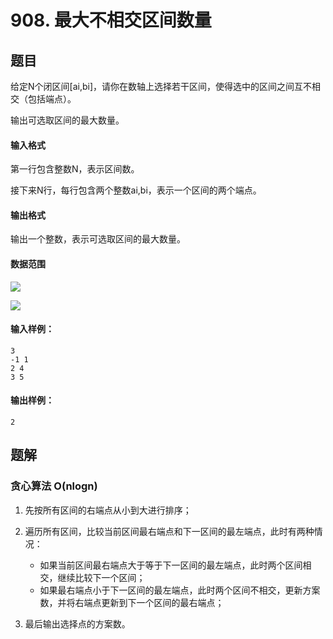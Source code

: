 <!--
 * @Author: shaqsnake
 * @Email: shaqsnake@gmail.com
 * @Date: 2019-09-16 15:58:00
 * @LastEditTime: 2019-09-17 17:58:15
 * @Description: Acwing 908
 -->

# 908. 最大不相交区间数量

## 题目

给定N个闭区间[ai,bi]，请你在数轴上选择若干区间，使得选中的区间之间互不相交（包括端点）。

输出可选取区间的最大数量。

#### 输入格式

第一行包含整数N，表示区间数。

接下来N行，每行包含两个整数ai,bi，表示一个区间的两个端点。

#### 输出格式

输出一个整数，表示可选取区间的最大数量。

#### 数据范围

![](http://latex.codecogs.com/gif.latex?\\1%20\leq%20N%20\leq%2010^{5})

![](http://latex.codecogs.com/gif.latex?\\-10^{9}%20\leq%20a_{i}%20\leq%20b_{i}%20\leq%2010^{9})

#### 输入样例：

```
3
-1 1
2 4
3 5
```

#### 输出样例：

```
2
```

## 题解

### 贪心算法 O(nlogn)

1. 先按所有区间的右端点从小到大进行排序；
2. 遍历所有区间，比较当前区间最右端点和下一区间的最左端点，此时有两种情况：

    - 如果当前区间最右端点大于等于下一区间的最左端点，此时两个区间相交，继续比较下一个区间；
    - 如果最右端点小于下一区间的最左端点，此时两个区间不相交，更新方案数，并将右端点更新到下一个区间的最右端点；

3. 最后输出选择点的方案数。
